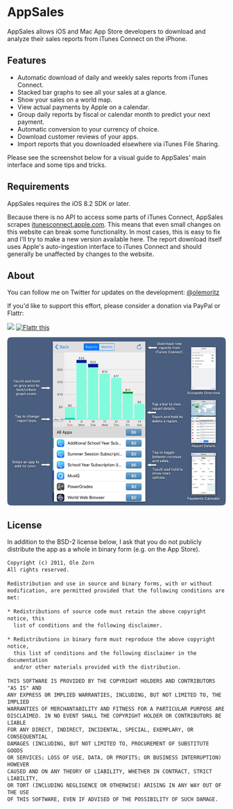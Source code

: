 # AppSales

AppSales allows iOS and Mac App Store developers to download and analyze their sales reports from iTunes Connect on the iPhone.

## Features

* Automatic download of daily and weekly sales reports from iTunes Connect.
* Stacked bar graphs to see all your sales at a glance.
* Show your sales on a world map.
* View actual payments by Apple on a calendar.
* Group daily reports by fiscal or calendar month to predict your next payment.
* Automatic conversion to your currency of choice.
* Download customer reviews of your apps.
* Import reports that you downloaded elsewhere via iTunes File Sharing.

Please see the screenshot below for a visual guide to AppSales' main interface and some tips and tricks.

## Requirements

AppSales requires the iOS 8.2 SDK or later.

Because there is no API to access some parts of iTunes Connect, AppSales scrapes [itunesconnect.apple.com](https://itunesconnect.apple.com). This means that even small changes on this website can break some functionality. In most cases, this is easy to fix and I'll try to make a new version available here. The report download itself uses Apple's auto-ingestion interface to iTunes Connect and should generally be unaffected by changes to the website.

## About

You can follow me on Twitter for updates on the development: [@olemoritz](https://twitter.com/olemoritz)

If you'd like to support this effort, please consider a donation via PayPal or Flattr:

<a href="https://www.paypal.com/cgi-bin/webscr?cmd=_donations&business=YDQN4S3WVRCBU&lc=US&item_name=AppSales&no_note=1&currency_code=USD"><img src="https://www.paypalobjects.com/en_US/i/btn/btn_donate_SM.gif"/></a> <a href="http://flattr.com/thing/366574/AppSales" target="_blank">
<img src="http://api.flattr.com/button/flattr-badge-large.png" alt="Flattr this" title="Flattr this" border="0" /></a>

![AppSales Screenshot](Screenshot.png?raw=true)

## License

In addition to the BSD-2 license below, I ask that you do not publicly distribute the app as a whole in binary form (e.g. on the App Store).

    Copyright (c) 2011, Ole Zorn
    All rights reserved.

    Redistribution and use in source and binary forms, with or without
    modification, are permitted provided that the following conditions are met:

    * Redistributions of source code must retain the above copyright notice, this
      list of conditions and the following disclaimer.

    * Redistributions in binary form must reproduce the above copyright notice,
      this list of conditions and the following disclaimer in the documentation
      and/or other materials provided with the distribution.

    THIS SOFTWARE IS PROVIDED BY THE COPYRIGHT HOLDERS AND CONTRIBUTORS "AS IS" AND
    ANY EXPRESS OR IMPLIED WARRANTIES, INCLUDING, BUT NOT LIMITED TO, THE IMPLIED
    WARRANTIES OF MERCHANTABILITY AND FITNESS FOR A PARTICULAR PURPOSE ARE
    DISCLAIMED. IN NO EVENT SHALL THE COPYRIGHT HOLDER OR CONTRIBUTORS BE LIABLE
    FOR ANY DIRECT, INDIRECT, INCIDENTAL, SPECIAL, EXEMPLARY, OR CONSEQUENTIAL
    DAMAGES (INCLUDING, BUT NOT LIMITED TO, PROCUREMENT OF SUBSTITUTE GOODS
    OR SERVICES; LOSS OF USE, DATA, OR PROFITS; OR BUSINESS INTERRUPTION) HOWEVER
    CAUSED AND ON ANY THEORY OF LIABILITY, WHETHER IN CONTRACT, STRICT LIABILITY,
    OR TORT (INCLUDING NEGLIGENCE OR OTHERWISE) ARISING IN ANY WAY OUT OF THE USE
    OF THIS SOFTWARE, EVEN IF ADVISED OF THE POSSIBILITY OF SUCH DAMAGE.
